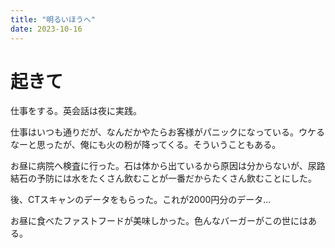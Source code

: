 ```yaml
---
title: "明るいほうへ"
date: 2023-10-16
---
```


# 起きて
仕事をする。英会話は夜に実践。


仕事はいつも通りだが、なんだかやたらお客様がパニックになっている。ウケるなーと思ったが、俺にも火の粉が降ってくる。そういうこともある。

お昼に病院へ検査に行った。石は体から出ているから原因は分からないが、尿路結石の予防には水をたくさん飲むことが一番だからたくさん飲むことにした。

後、CTスキャンのデータをもらった。これが2000円分のデータ...

お昼に食べたファストフードが美味しかった。色んなバーガーがこの世にはある。